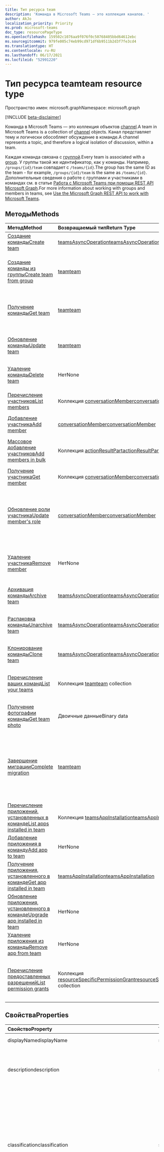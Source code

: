 ```yaml
---
title: Тип ресурса team
description: 'Команда в Microsoft Teams — это коллекция каналов. '
author: AkJo
localization_priority: Priority
ms.prod: microsoft-teams
doc_type: resourcePageType
ms.openlocfilehash: 159502c1076aa9f076f0c50768405bbd64612ebc
ms.sourcegitcommit: 979fe005c74eb99cd971df6b9511b2d3f7fe3cd4
ms.translationtype: HT
ms.contentlocale: ru-RU
ms.lasthandoff: 06/17/2021
ms.locfileid: "52991220"
---
```

# <a name="team-resource-type"></a><span data-ttu-id="9291c-103">Тип ресурса team</span><span class="sxs-lookup"><span data-stu-id="9291c-103">team resource type</span></span>

<span data-ttu-id="9291c-104">Пространство имен: microsoft.graph</span><span class="sxs-lookup"><span data-stu-id="9291c-104">Namespace: microsoft.graph</span></span>

[!INCLUDE [beta-disclaimer](../../includes/beta-disclaimer.md)]

<span data-ttu-id="9291c-105">Команда в Microsoft Teams — это коллекция объектов [channel](channel.md).</span><span class="sxs-lookup"><span data-stu-id="9291c-105">A team in Microsoft Teams is a collection of [channel](channel.md) objects.</span></span> <span data-ttu-id="9291c-106">Канал представляет тему и логически обособляет обсуждение в команде.</span><span class="sxs-lookup"><span data-stu-id="9291c-106">A channel represents a topic, and therefore a logical isolation of discussion, within a team.</span></span>

<span data-ttu-id="9291c-107">Каждая команда связана с [группой](../resources/group.md).</span><span class="sxs-lookup"><span data-stu-id="9291c-107">Every team is associated with a [group](../resources/group.md).</span></span> <span data-ttu-id="9291c-108">У группы такой же идентификатор, как у команды. Например, `/groups/{id}/team` совпадает с `/teams/{id}`.</span><span class="sxs-lookup"><span data-stu-id="9291c-108">The group has the same ID as the team - for example, `/groups/{id}/team` is the same as `/teams/{id}`.</span></span> <span data-ttu-id="9291c-109">Дополнительные сведения о работе с группами и участниками в командах см. в статье [Работа с Microsoft Teams при помощи REST API Microsoft Graph](teams-api-overview.md).</span><span class="sxs-lookup"><span data-stu-id="9291c-109">For more information about working with groups and members in teams, see [Use the Microsoft Graph REST API to work with Microsoft Teams](teams-api-overview.md).</span></span>

## <a name="methods"></a><span data-ttu-id="9291c-110">Методы</span><span class="sxs-lookup"><span data-stu-id="9291c-110">Methods</span></span>

| <span data-ttu-id="9291c-111">Метод</span><span class="sxs-lookup"><span data-stu-id="9291c-111">Method</span></span>       | <span data-ttu-id="9291c-112">Возвращаемый тип</span><span class="sxs-lookup"><span data-stu-id="9291c-112">Return Type</span></span>  |<span data-ttu-id="9291c-113">Описание</span><span class="sxs-lookup"><span data-stu-id="9291c-113">Description</span></span>|
|:---------------|:--------|:----------|
|[<span data-ttu-id="9291c-114">Создание команды</span><span class="sxs-lookup"><span data-stu-id="9291c-114">Create team</span></span>](../api/team-post.md) | [<span data-ttu-id="9291c-115">teamsAsyncOperation</span><span class="sxs-lookup"><span data-stu-id="9291c-115">teamsAsyncOperation</span></span>](teamsasyncoperation.md) | <span data-ttu-id="9291c-116">Создание команды с нуля.</span><span class="sxs-lookup"><span data-stu-id="9291c-116">Create a team from scratch.</span></span> |
|[<span data-ttu-id="9291c-117">Создание команды из группы</span><span class="sxs-lookup"><span data-stu-id="9291c-117">Create team from group</span></span>](../api/team-put-teams.md) | [<span data-ttu-id="9291c-118">team</span><span class="sxs-lookup"><span data-stu-id="9291c-118">team</span></span>](team.md) | <span data-ttu-id="9291c-119">Создание команды или добавление команды в существующую группу.</span><span class="sxs-lookup"><span data-stu-id="9291c-119">Create a new team, or add a team to an existing group.</span></span>|
|[<span data-ttu-id="9291c-120">Получение команды</span><span class="sxs-lookup"><span data-stu-id="9291c-120">Get team</span></span>](../api/team-get.md) | [<span data-ttu-id="9291c-121">team</span><span class="sxs-lookup"><span data-stu-id="9291c-121">team</span></span>](team.md) | <span data-ttu-id="9291c-122">Получение свойств и связей указанной команды.</span><span class="sxs-lookup"><span data-stu-id="9291c-122">Retrieve the properties and relationships of the specified team.</span></span>|
|[<span data-ttu-id="9291c-123">Обновление команды</span><span class="sxs-lookup"><span data-stu-id="9291c-123">Update team</span></span>](../api/team-update.md) | [<span data-ttu-id="9291c-124">team</span><span class="sxs-lookup"><span data-stu-id="9291c-124">team</span></span>](team.md) |<span data-ttu-id="9291c-125">Обновление свойств указанной команды.</span><span class="sxs-lookup"><span data-stu-id="9291c-125">Update the properties of the specified team.</span></span> |
|[<span data-ttu-id="9291c-126">Удаление команды</span><span class="sxs-lookup"><span data-stu-id="9291c-126">Delete team</span></span>](../api/group-delete.md) | <span data-ttu-id="9291c-127">Нет</span><span class="sxs-lookup"><span data-stu-id="9291c-127">None</span></span> |<span data-ttu-id="9291c-128">Удаление команды и ее связанной группы.</span><span class="sxs-lookup"><span data-stu-id="9291c-128">Delete the team and its associated group.</span></span> |
|[<span data-ttu-id="9291c-129">Перечисление участников</span><span class="sxs-lookup"><span data-stu-id="9291c-129">List members</span></span>](../api/team-list-members.md)|<span data-ttu-id="9291c-130">Коллекция [conversationMember](../resources/conversationmember.md)</span><span class="sxs-lookup"><span data-stu-id="9291c-130">[conversationMember](../resources/conversationmember.md) collection</span></span>|<span data-ttu-id="9291c-131">Получение списка участников группы.</span><span class="sxs-lookup"><span data-stu-id="9291c-131">Get the list of members in the team.</span></span>|
|[<span data-ttu-id="9291c-132">Добавление участника</span><span class="sxs-lookup"><span data-stu-id="9291c-132">Add member</span></span>](../api/team-post-members.md)|[<span data-ttu-id="9291c-133">conversationMember</span><span class="sxs-lookup"><span data-stu-id="9291c-133">conversationMember</span></span>](../resources/conversationmember.md)|<span data-ttu-id="9291c-134">Добавление нового участника в группу.</span><span class="sxs-lookup"><span data-stu-id="9291c-134">Add a new member to the team.</span></span>|
|[<span data-ttu-id="9291c-135">Массовое добавление участников</span><span class="sxs-lookup"><span data-stu-id="9291c-135">Add members in bulk</span></span>](../api/conversationmembers-add.md)|<span data-ttu-id="9291c-136">Коллекция [actionResultPart](../resources/actionresultpart.md)</span><span class="sxs-lookup"><span data-stu-id="9291c-136">[actionResultPart](../resources/actionresultpart.md) collection</span></span>|<span data-ttu-id="9291c-137">Добавление нескольких участников в команду одним запросом.</span><span class="sxs-lookup"><span data-stu-id="9291c-137">Add multiple members to the team in a single request.</span></span>|
|[<span data-ttu-id="9291c-138">Получение участника</span><span class="sxs-lookup"><span data-stu-id="9291c-138">Get member</span></span>](../api/team-get-members.md) | <span data-ttu-id="9291c-139">Коллекция [conversationMember](conversationmember.md)</span><span class="sxs-lookup"><span data-stu-id="9291c-139">[conversationMember](conversationmember.md) collection</span></span> | <span data-ttu-id="9291c-140">Получение участника группы.</span><span class="sxs-lookup"><span data-stu-id="9291c-140">Get a member in the team.</span></span>|
|[<span data-ttu-id="9291c-141">Обновление роли участника</span><span class="sxs-lookup"><span data-stu-id="9291c-141">Update member's role</span></span>](../api/team-update-members.md)|[<span data-ttu-id="9291c-142">conversationMember</span><span class="sxs-lookup"><span data-stu-id="9291c-142">conversationMember</span></span>](../resources/conversationmember.md)|<span data-ttu-id="9291c-143">Перевод пользователя из категории участников в категорию владельцев или наоборот, из категории владельцев в категорию обычных участников.</span><span class="sxs-lookup"><span data-stu-id="9291c-143">Change a member to an owner or back to a regular member.</span></span>|
|[<span data-ttu-id="9291c-144">Удаление участника</span><span class="sxs-lookup"><span data-stu-id="9291c-144">Remove member</span></span>](../api/team-delete-members.md)|<span data-ttu-id="9291c-145">Нет</span><span class="sxs-lookup"><span data-stu-id="9291c-145">None</span></span>|<span data-ttu-id="9291c-146">Удаление существующего участника из группы.</span><span class="sxs-lookup"><span data-stu-id="9291c-146">Remove an existing member from the team.</span></span>|
|[<span data-ttu-id="9291c-147">Архивация команды</span><span class="sxs-lookup"><span data-stu-id="9291c-147">Archive team</span></span>](../api/team-archive.md) | [<span data-ttu-id="9291c-148">teamsAsyncOperation</span><span class="sxs-lookup"><span data-stu-id="9291c-148">teamsAsyncOperation</span></span>](../resources/teamsasyncoperation.md) |<span data-ttu-id="9291c-149">Перевод команды в состояние только для чтения.</span><span class="sxs-lookup"><span data-stu-id="9291c-149">Put the team in a read-only state.</span></span> |
|[<span data-ttu-id="9291c-150">Распаковка команды</span><span class="sxs-lookup"><span data-stu-id="9291c-150">Unarchive team</span></span>](../api/team-unarchive.md) | [<span data-ttu-id="9291c-151">teamsAsyncOperation</span><span class="sxs-lookup"><span data-stu-id="9291c-151">teamsAsyncOperation</span></span>](../resources/teamsasyncoperation.md) |<span data-ttu-id="9291c-152">Восстановление команды в состояние чтения и записи.</span><span class="sxs-lookup"><span data-stu-id="9291c-152">Restore the team to a read-write state.</span></span> |
|[<span data-ttu-id="9291c-153">Клонирование команды</span><span class="sxs-lookup"><span data-stu-id="9291c-153">Clone team</span></span>](../api/team-clone.md) | [<span data-ttu-id="9291c-154">teamsAsyncOperation</span><span class="sxs-lookup"><span data-stu-id="9291c-154">teamsAsyncOperation</span></span>](../resources/teamsasyncoperation.md) |<span data-ttu-id="9291c-155">Копирование команды и ее связанной группы.</span><span class="sxs-lookup"><span data-stu-id="9291c-155">Copy the team and its associated group.</span></span> |
|[<span data-ttu-id="9291c-156">Перечисление ваших команд</span><span class="sxs-lookup"><span data-stu-id="9291c-156">List your teams</span></span>](../api/user-list-joinedteams.md) | <span data-ttu-id="9291c-157">Коллекция [team](team.md)</span><span class="sxs-lookup"><span data-stu-id="9291c-157">[team](team.md) collection</span></span> | <span data-ttu-id="9291c-158">Перечисление команд, в которых вы являетесь участником.</span><span class="sxs-lookup"><span data-stu-id="9291c-158">List the teams you are a member of.</span></span> |
|[<span data-ttu-id="9291c-159">Получение фотографии команды</span><span class="sxs-lookup"><span data-stu-id="9291c-159">Get team photo</span></span>](../api/team-get-photo.md) | <span data-ttu-id="9291c-160">Двоичные данные</span><span class="sxs-lookup"><span data-stu-id="9291c-160">Binary data</span></span> | <span data-ttu-id="9291c-161">Вы можете получить фотографию (изображение) для команды.</span><span class="sxs-lookup"><span data-stu-id="9291c-161">Get the photo (picture) for a team.</span></span> |
|[<span data-ttu-id="9291c-162">Завершение миграции</span><span class="sxs-lookup"><span data-stu-id="9291c-162">Complete migration</span></span>](../api/team-completemigration.md)|[<span data-ttu-id="9291c-163">team</span><span class="sxs-lookup"><span data-stu-id="9291c-163">team</span></span>](team.md)| <span data-ttu-id="9291c-164">Удаление режима миграции из команды, после чего команда становится доступной для публикации и чтения сообщений пользователями.</span><span class="sxs-lookup"><span data-stu-id="9291c-164">Removes migration mode from the team and makes the team available to users to post and read messages.</span></span>|
|[<span data-ttu-id="9291c-165">Перечисление приложений, установленных в команде</span><span class="sxs-lookup"><span data-stu-id="9291c-165">List apps installed in team</span></span>](../api/team-list-installedapps.md) | <span data-ttu-id="9291c-166">Коллекция [teamsAppInstallation](teamsappinstallation.md)</span><span class="sxs-lookup"><span data-stu-id="9291c-166">[teamsAppInstallation](teamsappinstallation.md) collection</span></span> | <span data-ttu-id="9291c-167">Перечисление приложений, установленных в команде.</span><span class="sxs-lookup"><span data-stu-id="9291c-167">List apps installed in a team.</span></span>|
|[<span data-ttu-id="9291c-168">Добавление приложения в команду</span><span class="sxs-lookup"><span data-stu-id="9291c-168">Add app to team</span></span>](../api/team-post-installedapps.md) |<span data-ttu-id="9291c-169">Нет</span><span class="sxs-lookup"><span data-stu-id="9291c-169">None</span></span> | <span data-ttu-id="9291c-170">Добавление (установка) приложения в команду.</span><span class="sxs-lookup"><span data-stu-id="9291c-170">Add (install) an app to a team.</span></span>|
|[<span data-ttu-id="9291c-171">Получение приложения, установленного в команде</span><span class="sxs-lookup"><span data-stu-id="9291c-171">Get app installed in team</span></span>](../api/team-get-installedapps.md) | [<span data-ttu-id="9291c-172">teamsAppInstallation</span><span class="sxs-lookup"><span data-stu-id="9291c-172">teamsAppInstallation</span></span>](teamsappinstallation.md) | <span data-ttu-id="9291c-173">Получение указанного приложения, установленного в команде.</span><span class="sxs-lookup"><span data-stu-id="9291c-173">Get the specified app installed in a team.</span></span>|
|[<span data-ttu-id="9291c-174">Обновление приложения, установленного в команде</span><span class="sxs-lookup"><span data-stu-id="9291c-174">Upgrade app installed in team</span></span>](../api/team-teamsappinstallation-upgrade.md) | <span data-ttu-id="9291c-175">Нет</span><span class="sxs-lookup"><span data-stu-id="9291c-175">None</span></span> | <span data-ttu-id="9291c-176">Обновление приложения, установленного в команде, до последней версии.</span><span class="sxs-lookup"><span data-stu-id="9291c-176">Upgrade the app installed in a team to the latest version.</span></span>|
|[<span data-ttu-id="9291c-177">Удаление приложения из команды</span><span class="sxs-lookup"><span data-stu-id="9291c-177">Remove app from team</span></span>](../api/team-delete-installedapps.md) | <span data-ttu-id="9291c-178">Нет</span><span class="sxs-lookup"><span data-stu-id="9291c-178">None</span></span> | <span data-ttu-id="9291c-179">Удаление приложения из команды.</span><span class="sxs-lookup"><span data-stu-id="9291c-179">Remove (uninstall) an app from a team.</span></span>|
|[<span data-ttu-id="9291c-180">Перечисление предоставленных разрешений</span><span class="sxs-lookup"><span data-stu-id="9291c-180">List permission grants</span></span>](../api/team-list-permissiongrants.md) | <span data-ttu-id="9291c-181">Коллекция [resourceSpecificPermissionGrant](resourcespecificpermissiongrant.md)</span><span class="sxs-lookup"><span data-stu-id="9291c-181">[resourceSpecificPermissionGrant](resourcespecificpermissiongrant.md) collection</span></span> | <span data-ttu-id="9291c-182">Список разрешений, предоставленных приложениям для доступа к команде.</span><span class="sxs-lookup"><span data-stu-id="9291c-182">List permissions that have been granted to apps to access the team.</span></span>|

## <a name="properties"></a><span data-ttu-id="9291c-183">Свойства</span><span class="sxs-lookup"><span data-stu-id="9291c-183">Properties</span></span>

| <span data-ttu-id="9291c-184">Свойство</span><span class="sxs-lookup"><span data-stu-id="9291c-184">Property</span></span> | <span data-ttu-id="9291c-185">Тип</span><span class="sxs-lookup"><span data-stu-id="9291c-185">Type</span></span> | <span data-ttu-id="9291c-186">Описание</span><span class="sxs-lookup"><span data-stu-id="9291c-186">Description</span></span> |
|:---------------|:--------|:----------|
|<span data-ttu-id="9291c-187">displayName</span><span class="sxs-lookup"><span data-stu-id="9291c-187">displayName</span></span>|<span data-ttu-id="9291c-188">string</span><span class="sxs-lookup"><span data-stu-id="9291c-188">string</span></span>| <span data-ttu-id="9291c-189">Имя команды.</span><span class="sxs-lookup"><span data-stu-id="9291c-189">The name of the team.</span></span> |
|<span data-ttu-id="9291c-190">description</span><span class="sxs-lookup"><span data-stu-id="9291c-190">description</span></span>|<span data-ttu-id="9291c-191">string</span><span class="sxs-lookup"><span data-stu-id="9291c-191">string</span></span>| <span data-ttu-id="9291c-192">Необязательное описание для команды.</span><span class="sxs-lookup"><span data-stu-id="9291c-192">An optional description for the team.</span></span> <span data-ttu-id="9291c-193">Максимальная длина: 1024 символа.</span><span class="sxs-lookup"><span data-stu-id="9291c-193">Maximum length: 1024 characters.</span></span> |
|<span data-ttu-id="9291c-194">classification</span><span class="sxs-lookup"><span data-stu-id="9291c-194">classification</span></span>|<span data-ttu-id="9291c-195">string</span><span class="sxs-lookup"><span data-stu-id="9291c-195">string</span></span>| <span data-ttu-id="9291c-196">Необязательная метка.</span><span class="sxs-lookup"><span data-stu-id="9291c-196">An optional label.</span></span> <span data-ttu-id="9291c-197">Обычно описывает конфиденциальность данных или работы команды.</span><span class="sxs-lookup"><span data-stu-id="9291c-197">Typically describes the data or business sensitivity of the team.</span></span> <span data-ttu-id="9291c-198">Должно соответствовать одному из предварительно настроенных наборов в каталоге клиента.</span><span class="sxs-lookup"><span data-stu-id="9291c-198">Must match one of a pre-configured set in the tenant's directory.</span></span> |
|<span data-ttu-id="9291c-199">specialization</span><span class="sxs-lookup"><span data-stu-id="9291c-199">specialization</span></span>|[<span data-ttu-id="9291c-200">teamSpecialization</span><span class="sxs-lookup"><span data-stu-id="9291c-200">teamSpecialization</span></span>](teamspecialization.md)| <span data-ttu-id="9291c-201">Необязательное свойство.</span><span class="sxs-lookup"><span data-stu-id="9291c-201">Optional.</span></span> <span data-ttu-id="9291c-202">Указывает, предназначена ли команда для определенного варианта использования.</span><span class="sxs-lookup"><span data-stu-id="9291c-202">Indicates whether the team is intended for a particular use case.</span></span>  <span data-ttu-id="9291c-203">У каждой специализации команды есть доступ к уникальным действиям и возможностям, предназначенным для своего варианта использования.</span><span class="sxs-lookup"><span data-stu-id="9291c-203">Each team specialization has access to unique behaviors and experiences targeted to its use case.</span></span> |
|<span data-ttu-id="9291c-204">visibility</span><span class="sxs-lookup"><span data-stu-id="9291c-204">visibility</span></span>|[<span data-ttu-id="9291c-205">teamVisibilityType</span><span class="sxs-lookup"><span data-stu-id="9291c-205">teamVisibilityType</span></span>](teamvisibilitytype.md)| <span data-ttu-id="9291c-p106">Видимость группы и команды. Значение по умолчанию — "общедоступно".</span><span class="sxs-lookup"><span data-stu-id="9291c-p106">The visibility of the group and team. Defaults to Public.</span></span> |
|<span data-ttu-id="9291c-208">funSettings</span><span class="sxs-lookup"><span data-stu-id="9291c-208">funSettings</span></span>|[<span data-ttu-id="9291c-209">teamFunSettings</span><span class="sxs-lookup"><span data-stu-id="9291c-209">teamFunSettings</span></span>](teamfunsettings.md) |<span data-ttu-id="9291c-210">Параметры для настройки использования Giphy, мемов и наклеек в команде.</span><span class="sxs-lookup"><span data-stu-id="9291c-210">Settings to configure use of Giphy, memes, and stickers in the team.</span></span>|
|<span data-ttu-id="9291c-211">guestSettings</span><span class="sxs-lookup"><span data-stu-id="9291c-211">guestSettings</span></span>|[<span data-ttu-id="9291c-212">teamGuestSettings</span><span class="sxs-lookup"><span data-stu-id="9291c-212">teamGuestSettings</span></span>](teamguestsettings.md) |<span data-ttu-id="9291c-213">Параметры для настройки того, могут ли гости создавать, изменять или удалять каналы в команде.</span><span class="sxs-lookup"><span data-stu-id="9291c-213">Settings to configure whether guests can create, update, or delete channels in the team.</span></span>|
|<span data-ttu-id="9291c-214">internalId</span><span class="sxs-lookup"><span data-stu-id="9291c-214">internalId</span></span> | <span data-ttu-id="9291c-215">string</span><span class="sxs-lookup"><span data-stu-id="9291c-215">string</span></span> | <span data-ttu-id="9291c-216">Уникальный идентификатор для команды, используемый в нескольких местах, например в журнале аудита или [API действий управления Office 365](/office/office-365-management-api/office-365-management-activity-api-reference).</span><span class="sxs-lookup"><span data-stu-id="9291c-216">A unique ID for the team that has been used in a few places such as the audit log/[Office 365 Management Activity API](/office/office-365-management-api/office-365-management-activity-api-reference).</span></span> |
|<span data-ttu-id="9291c-217">isArchived</span><span class="sxs-lookup"><span data-stu-id="9291c-217">isArchived</span></span>|<span data-ttu-id="9291c-218">Boolean</span><span class="sxs-lookup"><span data-stu-id="9291c-218">Boolean</span></span>|<span data-ttu-id="9291c-219">Находится ли команда в режиме только для чтения.</span><span class="sxs-lookup"><span data-stu-id="9291c-219">Whether this team is in read-only mode.</span></span> |
|<span data-ttu-id="9291c-220">memberSettings</span><span class="sxs-lookup"><span data-stu-id="9291c-220">memberSettings</span></span>|[<span data-ttu-id="9291c-221">teamMemberSettings</span><span class="sxs-lookup"><span data-stu-id="9291c-221">teamMemberSettings</span></span>](teammembersettings.md) |<span data-ttu-id="9291c-222">Параметры для настройки того, могут ли участники выполнять определенные действия, например создавать каналы и добавлять ботов в команде.</span><span class="sxs-lookup"><span data-stu-id="9291c-222">Settings to configure whether members can perform certain actions, for example, create channels and add bots, in the team.</span></span>|
|<span data-ttu-id="9291c-223">messagingSettings</span><span class="sxs-lookup"><span data-stu-id="9291c-223">messagingSettings</span></span>|[<span data-ttu-id="9291c-224">teamMessagingSettings</span><span class="sxs-lookup"><span data-stu-id="9291c-224">teamMessagingSettings</span></span>](teammessagingsettings.md) |<span data-ttu-id="9291c-225">Параметры для настройки обмена сообщениями и упоминаний в команде.</span><span class="sxs-lookup"><span data-stu-id="9291c-225">Settings to configure messaging and mentions in the team.</span></span>|
|<span data-ttu-id="9291c-226">discoverySettings</span><span class="sxs-lookup"><span data-stu-id="9291c-226">discoverySettings</span></span>|[<span data-ttu-id="9291c-227">teamDiscoverySettings</span><span class="sxs-lookup"><span data-stu-id="9291c-227">teamDiscoverySettings</span></span>](teamdiscoverysettings.md) |<span data-ttu-id="9291c-228">Параметры для настройки возможности обнаружения команды другими пользователями.</span><span class="sxs-lookup"><span data-stu-id="9291c-228">Settings to configure team discoverability by others.</span></span>|
|<span data-ttu-id="9291c-229">webUrl</span><span class="sxs-lookup"><span data-stu-id="9291c-229">webUrl</span></span>|<span data-ttu-id="9291c-230">string (только для чтения)</span><span class="sxs-lookup"><span data-stu-id="9291c-230">string (readonly)</span></span> | <span data-ttu-id="9291c-231">Гиперссылка, ведущая к команде в клиенте Microsoft Teams.</span><span class="sxs-lookup"><span data-stu-id="9291c-231">A hyperlink that will go to the team in the Microsoft Teams client.</span></span> <span data-ttu-id="9291c-232">Это URL-адрес, получаемый при щелчке правой кнопкой мыши по команде в клиенте Microsoft Teams и выборе пункта **Получить ссылку на команду**.</span><span class="sxs-lookup"><span data-stu-id="9291c-232">This is the URL that you get when you right-click a team in the Microsoft Teams client and select **Get link to team**.</span></span> <span data-ttu-id="9291c-233">Этот URL-адрес должен обрабатываться как непрозрачный BLOB-объект и не должен анализироваться.</span><span class="sxs-lookup"><span data-stu-id="9291c-233">This URL should be treated as an opaque blob, and not parsed.</span></span> |
|<span data-ttu-id="9291c-234">classSettings</span><span class="sxs-lookup"><span data-stu-id="9291c-234">classSettings</span></span>|[<span data-ttu-id="9291c-235">teamClassSettings</span><span class="sxs-lookup"><span data-stu-id="9291c-235">teamClassSettings</span></span>](teamclasssettings.md) |<span data-ttu-id="9291c-236">Настройка параметров класса.</span><span class="sxs-lookup"><span data-stu-id="9291c-236">Configure settings of a class.</span></span> <span data-ttu-id="9291c-237">Доступна только в том случае, если команда представляет класс.</span><span class="sxs-lookup"><span data-stu-id="9291c-237">Available only when the team represents a class.</span></span>|
|<span data-ttu-id="9291c-238">isMembershipLimitedToOwners</span><span class="sxs-lookup"><span data-stu-id="9291c-238">isMembershipLimitedToOwners</span></span>|<span data-ttu-id="9291c-239">Boolean</span><span class="sxs-lookup"><span data-stu-id="9291c-239">Boolean</span></span>|<span data-ttu-id="9291c-240">Если присвоено значение `true`, команда в настоящее время находится в состоянии участия только для владельцев команды и недоступна другим участникам, например учащимся.</span><span class="sxs-lookup"><span data-stu-id="9291c-240">If set to `true`, the team is currently in the owner-only team membership state and not accessible by other team members, such as students.</span></span>|
|<span data-ttu-id="9291c-241">createdDateTime</span><span class="sxs-lookup"><span data-stu-id="9291c-241">createdDateTime</span></span>|<span data-ttu-id="9291c-242">dateTimeOffset</span><span class="sxs-lookup"><span data-stu-id="9291c-242">dateTimeOffset</span></span>|<span data-ttu-id="9291c-243">Метка времени создания команды.</span><span class="sxs-lookup"><span data-stu-id="9291c-243">Timestamp at which the team was created.</span></span>|

### <a name="instance-attributes"></a><span data-ttu-id="9291c-244">Атрибуты экземпляра</span><span class="sxs-lookup"><span data-stu-id="9291c-244">Instance attributes</span></span>

<span data-ttu-id="9291c-p109">Атрибуты экземпляра — это свойства с особым поведением. Эти свойства — временные и а) определяют поведение выполнения службы; или б) предоставляют краткосрочные значения свойств, например URL-адрес скачивания элемента, у которого истекает срок действия.</span><span class="sxs-lookup"><span data-stu-id="9291c-p109">Instance attributes are properties with special behaviors. These properties are temporary and either a) define behavior the service should perform or b) provide short-term property values, like a download URL for an item that expires.</span></span>

| <span data-ttu-id="9291c-247">Имя свойства</span><span class="sxs-lookup"><span data-stu-id="9291c-247">Property name</span></span>| <span data-ttu-id="9291c-248">Тип</span><span class="sxs-lookup"><span data-stu-id="9291c-248">Type</span></span>   | <span data-ttu-id="9291c-249">Описание</span><span class="sxs-lookup"><span data-stu-id="9291c-249">Description</span></span>
|:-----------------------|:-------|:-------------------------|
|<span data-ttu-id="9291c-250">@microsoft.graph.teamCreationMode</span><span class="sxs-lookup"><span data-stu-id="9291c-250">@microsoft.graph.teamCreationMode</span></span>|<span data-ttu-id="9291c-251">Строка</span><span class="sxs-lookup"><span data-stu-id="9291c-251">string</span></span>|<span data-ttu-id="9291c-252">Указывает, что команда находится в состоянии миграции и в настоящее время используется для миграции.</span><span class="sxs-lookup"><span data-stu-id="9291c-252">Indicates that the team is in migration state and is currently being used for migration purposes.</span></span> <span data-ttu-id="9291c-253">Принимает одно значение: `migration`.</span><span class="sxs-lookup"><span data-stu-id="9291c-253">It accepts one value: `migration`.</span></span> <span data-ttu-id="9291c-254">**Примечание**. В дальнейшем корпорация Майкрософт может потребовать у вас или ваших клиентов оплаты дополнительных сборов на основе количества импортированных данных.</span><span class="sxs-lookup"><span data-stu-id="9291c-254">**Note**: In the future, Microsoft may require you or your customers to pay additional fees based on the amount of data imported.</span></span>|

<span data-ttu-id="9291c-255">Пример запроса POST см. в разделе [Запрос (создание команды в состоянии миграции)](https://docs.microsoft.com/microsoftteams/platform/graph-api/import-messages/import-external-messages-to-teams).</span><span class="sxs-lookup"><span data-stu-id="9291c-255">For a POST request example, see [Request (create team in migration state)](https://docs.microsoft.com/microsoftteams/platform/graph-api/import-messages/import-external-messages-to-teams).</span></span>

## <a name="relationships"></a><span data-ttu-id="9291c-256">Связи</span><span class="sxs-lookup"><span data-stu-id="9291c-256">Relationships</span></span>

| <span data-ttu-id="9291c-257">Связь</span><span class="sxs-lookup"><span data-stu-id="9291c-257">Relationship</span></span> | <span data-ttu-id="9291c-258">Тип</span><span class="sxs-lookup"><span data-stu-id="9291c-258">Type</span></span> | <span data-ttu-id="9291c-259">Описание</span><span class="sxs-lookup"><span data-stu-id="9291c-259">Description</span></span> |
|:---------------|:--------|:----------|
|<span data-ttu-id="9291c-260">channels</span><span class="sxs-lookup"><span data-stu-id="9291c-260">channels</span></span>|<span data-ttu-id="9291c-261">Коллекция [channel](channel.md)</span><span class="sxs-lookup"><span data-stu-id="9291c-261">[channel](channel.md) collection</span></span>|<span data-ttu-id="9291c-262">Коллекция каналов и сообщений, связанных с командой.</span><span class="sxs-lookup"><span data-stu-id="9291c-262">The collection of channels & messages associated with the team.</span></span>|
|<span data-ttu-id="9291c-263">installedApps</span><span class="sxs-lookup"><span data-stu-id="9291c-263">installedApps</span></span>|<span data-ttu-id="9291c-264">[teamsAppInstallation](teamsappinstallation.md) collection</span><span class="sxs-lookup"><span data-stu-id="9291c-264">[teamsAppInstallation](teamsappinstallation.md) collection</span></span>|<span data-ttu-id="9291c-265">Приложения, установленные в команде.</span><span class="sxs-lookup"><span data-stu-id="9291c-265">The apps installed in this team.</span></span>|
|<span data-ttu-id="9291c-266">members</span><span class="sxs-lookup"><span data-stu-id="9291c-266">members</span></span>|<span data-ttu-id="9291c-267">Коллекция [conversationMember](../resources/conversationmember.md)</span><span class="sxs-lookup"><span data-stu-id="9291c-267">[conversationMember](../resources/conversationmember.md) collection</span></span>|<span data-ttu-id="9291c-268">Участники и владельцы команды.</span><span class="sxs-lookup"><span data-stu-id="9291c-268">Members and owners of the team.</span></span>|
|<span data-ttu-id="9291c-269">owners</span><span class="sxs-lookup"><span data-stu-id="9291c-269">owners</span></span>|[<span data-ttu-id="9291c-270">user</span><span class="sxs-lookup"><span data-stu-id="9291c-270">user</span></span>](user.md)| <span data-ttu-id="9291c-271">Список владельцев команды.</span><span class="sxs-lookup"><span data-stu-id="9291c-271">The list of this team's owners.</span></span> <span data-ttu-id="9291c-272">В настоящее время при создании группы с использованием разрешений для приложения необходимо указать только одного владельца.</span><span class="sxs-lookup"><span data-stu-id="9291c-272">Currently, when creating a team using application permissions, exactly one owner must be specified.</span></span> <span data-ttu-id="9291c-273">При использовании делегированных разрешений нельзя указать владельца (владельцем является текущий пользователь).</span><span class="sxs-lookup"><span data-stu-id="9291c-273">When using user delegated permissions, no owner can be specified (the current user is the owner).</span></span> <span data-ttu-id="9291c-274">Владельца необходимо указать в виде ИД объекта (GUID), а не имени участника-пользователя (UPN).</span><span class="sxs-lookup"><span data-stu-id="9291c-274">Owner must be specified as an object ID (GUID), not a UPN.</span></span> |
|<span data-ttu-id="9291c-275">operations</span><span class="sxs-lookup"><span data-stu-id="9291c-275">operations</span></span>|<span data-ttu-id="9291c-276">Коллекция [teamsAsyncOperation](teamsasyncoperation.md)</span><span class="sxs-lookup"><span data-stu-id="9291c-276">[teamsAsyncOperation](teamsasyncoperation.md) collection</span></span>| <span data-ttu-id="9291c-277">Асинхронные операции, которые выполнялись или выполняются для этой команды.</span><span class="sxs-lookup"><span data-stu-id="9291c-277">The async operations that ran or are running on this team.</span></span> | 
|<span data-ttu-id="9291c-278">photo;</span><span class="sxs-lookup"><span data-stu-id="9291c-278">photo</span></span>|[<span data-ttu-id="9291c-279">profilePhoto</span><span class="sxs-lookup"><span data-stu-id="9291c-279">profilePhoto</span></span>](../resources/profilephoto.md)|<span data-ttu-id="9291c-280">Фотография команды</span><span class="sxs-lookup"><span data-stu-id="9291c-280">The team photo.</span></span>|
|[<span data-ttu-id="9291c-281">primaryChannel</span><span class="sxs-lookup"><span data-stu-id="9291c-281">primaryChannel</span></span>](../api/team-get-primarychannel.md)|[<span data-ttu-id="9291c-282">channel</span><span class="sxs-lookup"><span data-stu-id="9291c-282">channel</span></span>](channel.md)| <span data-ttu-id="9291c-283">Общий канал для команды.</span><span class="sxs-lookup"><span data-stu-id="9291c-283">The general channel for the team.</span></span> | 
|<span data-ttu-id="9291c-284">schedule</span><span class="sxs-lookup"><span data-stu-id="9291c-284">schedule</span></span>|[<span data-ttu-id="9291c-285">schedule</span><span class="sxs-lookup"><span data-stu-id="9291c-285">schedule</span></span>](schedule.md)| <span data-ttu-id="9291c-286">Расписание смен для команды.</span><span class="sxs-lookup"><span data-stu-id="9291c-286">The schedule of shifts for this team.</span></span>|
|<span data-ttu-id="9291c-287">шаблон</span><span class="sxs-lookup"><span data-stu-id="9291c-287">template</span></span>|[<span data-ttu-id="9291c-288">teamsTemplate</span><span class="sxs-lookup"><span data-stu-id="9291c-288">teamsTemplate</span></span>](teamstemplate.md)| <span data-ttu-id="9291c-289">Шаблон, из которого создана команда.</span><span class="sxs-lookup"><span data-stu-id="9291c-289">The template this team was created from.</span></span> <span data-ttu-id="9291c-290">См. [доступные шаблоны](/MicrosoftTeams/get-started-with-teams-templates).</span><span class="sxs-lookup"><span data-stu-id="9291c-290">See [available templates](/MicrosoftTeams/get-started-with-teams-templates).</span></span> |
|<span data-ttu-id="9291c-291">permissionGrants</span><span class="sxs-lookup"><span data-stu-id="9291c-291">permissionGrants</span></span>|<span data-ttu-id="9291c-292">Коллекция [resourceSpecificPermissionGrant](resourcespecificpermissiongrant.md)</span><span class="sxs-lookup"><span data-stu-id="9291c-292">[resourceSpecificPermissionGrant](resourcespecificpermissiongrant.md) collection</span></span>| <span data-ttu-id="9291c-293">Коллекция разрешений, предоставленных приложениям для доступа к команде.</span><span class="sxs-lookup"><span data-stu-id="9291c-293">A collection of permissions granted to apps to access the team.</span></span>|

## <a name="json-representation"></a><span data-ttu-id="9291c-294">Представление JSON</span><span class="sxs-lookup"><span data-stu-id="9291c-294">JSON representation</span></span>

<span data-ttu-id="9291c-295">Ниже указано представление ресурса в формате JSON.</span><span class="sxs-lookup"><span data-stu-id="9291c-295">The following is a JSON representation of the resource.</span></span>

><span data-ttu-id="9291c-296">**Примечание.** Если команда относится к типу class, к ней применяется свойство **classSettings**.</span><span class="sxs-lookup"><span data-stu-id="9291c-296">**Note:** If the team is of type class, a **classSettings** property is applied on the team.</span></span>

<!-- {
  "blockType": "resource",
  "@odata.type": "microsoft.graph.team",
  "baseType": "microsoft.graph.entity"
}-->

```json
{
  "guestSettings": {"@odata.type": "microsoft.graph.teamGuestSettings"},
  "memberSettings": {"@odata.type": "microsoft.graph.teamMemberSettings"},
  "messagingSettings": {"@odata.type": "microsoft.graph.teamMessagingSettings"},
  "funSettings": {"@odata.type": "microsoft.graph.teamFunSettings"},
  "discoverySettings": {"@odata.type": "microsoft.graph.teamDiscoverySettings"},
  "internalId": "string",
  "isArchived": false,
  "webUrl": "string (URL)",
  "displayName": "string",
  "description": "string",
  "classification": "string",
  "specialization": "string",
  "visibility": "string",
  "classSettings": {"@odata.type": "microsoft.graph.teamClassSettings"},
  "isMembershipLimitedToOwners":"boolean",
  "createdDateTime": "dateTimeOffset"
}
```

<!-- uuid: 8fcb5dbc-d5aa-4681-8e31-b001d5168d79
2015-10-25 14:57:30 UTC -->
<!--
{
  "type": "#page.annotation",
  "description": "team resource",
  "keywords": "",
  "section": "documentation",
  "tocPath": "",
  "suppressions": []
}
-->

## <a name="see-also"></a><span data-ttu-id="9291c-297">См. также</span><span class="sxs-lookup"><span data-stu-id="9291c-297">See also</span></span>

- [<span data-ttu-id="9291c-298">Работа с Microsoft Teams при помощи API Microsoft Graph</span><span class="sxs-lookup"><span data-stu-id="9291c-298">Use the Microsoft Graph API to work with Microsoft Teams</span></span>](teams-api-overview.md)
- [<span data-ttu-id="9291c-299">Создание группы с командой</span><span class="sxs-lookup"><span data-stu-id="9291c-299">Creating a group with a team</span></span>](/graph/teams-create-group-and-team)
- [<span data-ttu-id="9291c-300">Перечисление всех команд</span><span class="sxs-lookup"><span data-stu-id="9291c-300">List all teams</span></span>](/graph/teams-list-all-teams)


